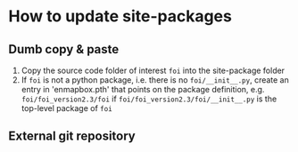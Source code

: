 # How to update site-packages

## Dumb copy & paste
1. Copy the source code folder of interest `foi` into the site-package folder
2. If `foi` is not a python package, i.e. there is no `foi/__init__.py`, create an entry in 'enmapbox.pth' that points on the
 package definition, e.g. `foi/foi_version2.3/foi` if `foi/foi_version2.3/foi/__init__.py` is the top-level package of `foi`


## External git repository


